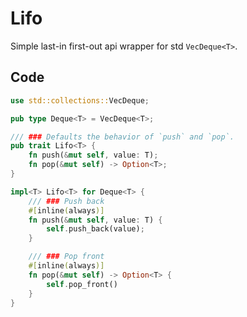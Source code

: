 # Lifo

Simple last-in first-out api wrapper for std `VecDeque<T>`.

## Code

```rust
use std::collections::VecDeque;

pub type Deque<T> = VecDeque<T>;

/// ### Defaults the behavior of `push` and `pop`.
pub trait Lifo<T> {
    fn push(&mut self, value: T);
    fn pop(&mut self) -> Option<T>;
}

impl<T> Lifo<T> for Deque<T> {
    /// ### Push back
    #[inline(always)]
    fn push(&mut self, value: T) {
        self.push_back(value);
    }

    /// ### Pop front
    #[inline(always)]
    fn pop(&mut self) -> Option<T> {
        self.pop_front()
    }
}
```